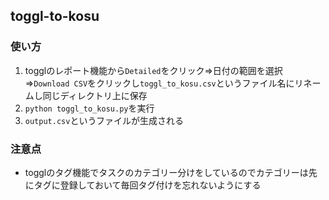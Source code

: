 ## toggl-to-kosu

### 使い方
1. togglのレポート機能から`Detailed`をクリック=>日付の範囲を選択=>`Download CSV`をクリックし`toggl_to_kosu.csv`というファイル名にリネームし同じディレクトリ上に保存
2. `python toggl_to_kosu.py`を実行
3. `output.csv`というファイルが生成される

### 注意点
- togglのタグ機能でタスクのカテゴリー分けをしているのでカテゴリーは先にタグに登録しておいて毎回タグ付けを忘れないようにする
